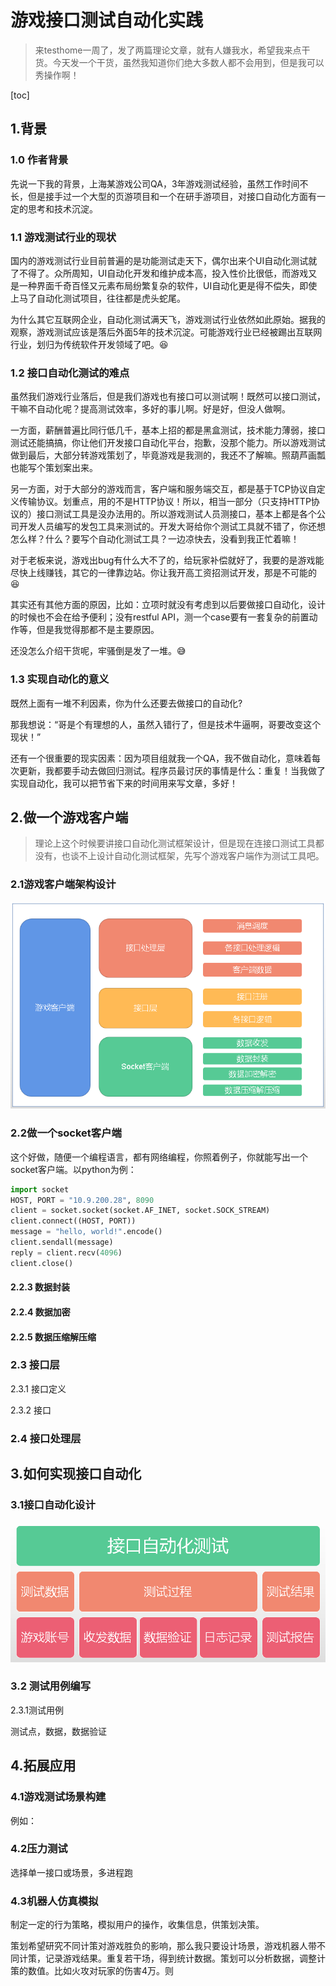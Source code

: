 # 游戏接口测试自动化实践

> 来testhome一周了，发了两篇理论文章，就有人嫌我水，希望我来点干货。今天发一个干货，虽然我知道你们绝大多数人都不会用到，但是我可以秀操作啊！

[toc]

## 1.背景

### 1.0 作者背景

先说一下我的背景，上海某游戏公司QA，3年游戏测试经验，虽然工作时间不长，但是接手过一个大型的页游项目和一个在研手游项目，对接口自动化方面有一定的思考和技术沉淀。

### 1.1 游戏测试行业的现状

国内的游戏测试行业目前普遍的是功能测试走天下，偶尔出来个UI自动化测试就了不得了。众所周知，UI自动化开发和维护成本高，投入性价比很低，而游戏又是一种界面千奇百怪又元素布局纷繁复杂的软件，UI自动化更是得不偿失，即使上马了自动化测试项目，往往都是虎头蛇尾。

为什么其它互联网企业，自动化测试满天飞，游戏测试行业依然如此原始。据我的观察，游戏测试应该是落后外面5年的技术沉淀。可能游戏行业已经被踢出互联网行业，划归为传统软件开发领域了吧。:laughing:

### 1.2 接口自动化测试的难点

虽然我们游戏行业落后，但是我们游戏也有接口可以测试啊！既然可以接口测试，干嘛不自动化呢？提高测试效率，多好的事儿啊。好是好，但没人做啊。

一方面，薪酬普遍比同行低几千，基本上招的都是黑盒测试，技术能力薄弱，接口测试还能搞搞，你让他们开发接口自动化平台，抱歉，没那个能力。所以游戏测试做到最后，大部分转游戏策划了，毕竟游戏是我测的，我还不了解嘛。照葫芦画瓢也能写个策划案出来。

另一方面，对于大部分的游戏而言，客户端和服务端交互，都是基于TCP协议自定义传输协议。划重点，用的不是HTTP协议！所以，相当一部分（只支持HTTP协议的）接口测试工具是没办法用的。所以游戏测试人员测接口，基本上都是各个公司开发人员编写的发包工具来测试的。开发大哥给你个测试工具就不错了，你还想怎么样？什么？要写个自动化测试工具？一边凉快去，没看到我正忙着嘛！

对于老板来说，游戏出bug有什么大不了的，给玩家补偿就好了，我要的是游戏能尽快上线赚钱，其它的一律靠边站。你让我开高工资招测试开发，那是不可能的:laughing:

其实还有其他方面的原因，比如：立项时就没有考虑到以后要做接口自动化，设计的时候也不会在给予便利；没有restful API，测一个case要有一套复杂的前置动作等，但是我觉得那都不是主要原因。

还没怎么介绍干货呢，牢骚倒是发了一堆。:sweat_smile:

### 1.3 实现自动化的意义

既然上面有一堆不利因素，你为什么还要去做接口的自动化?

那我想说：“哥是个有理想的人，虽然入错行了，但是技术牛逼啊，哥要改变这个现状！”

还有一个很重要的现实因素：因为项目组就我一个QA，我不做自动化，意味着每次更新，我都要手动去做回归测试。程序员最讨厌的事情是什么：重复！当我做了实现自动化，我可以把节省下来的时间用来写文章，多好！

## 2.做一个游戏客户端

> 理论上这个时候要讲接口自动化测试框架设计，但是现在连接口测试工具都没有，也谈不上设计自动化测试框架，先写个游戏客户端作为测试工具吧。

### 2.1游戏客户端架构设计

<img src="../images/游戏客户端.png" alt="游戏客户端" style="zoom:100%;" />

### 2.2做一个socket客户端

这个好做，随便一个编程语言，都有网络编程，你照着例子，你就能写出一个socket客户端。以python为例：

```python
import socket
HOST, PORT = "10.9.200.28", 8090
client = socket.socket(socket.AF_INET, socket.SOCK_STREAM)
client.connect((HOST, PORT))
message = "hello, world!".encode()
client.sendall(message)
reply = client.recv(4096)
client.close()
```

#### 2.2.3 数据封装

#### 2.2.4 数据加密

#### 2.2.5 数据压缩解压缩

### 2.3 接口层

2.3.1 接口定义

2.3.2 接口

### 2.4 接口处理层

## 3.如何实现接口自动化

### 3.1接口自动化设计

![接口自动化测试](../images/接口自动化测试.png)

### 3.2 测试用例编写

2.3.1测试用例

测试点，数据，数据验证



## 4.拓展应用

### 4.1游戏测试场景构建

例如：

### 4.2压力测试

选择单一接口或场景，多进程跑

### 4.3机器人仿真模拟

制定一定的行为策略，模拟用户的操作，收集信息，供策划决策。

策划希望研究不同计策对游戏胜负的影响，那么我只要设计场景，游戏机器人带不同计策，记录游戏结果。重复若干场，得到统计数据。策划可以分析数据，调整计策的数值。比如火攻对玩家的伤害4万。则



### 

